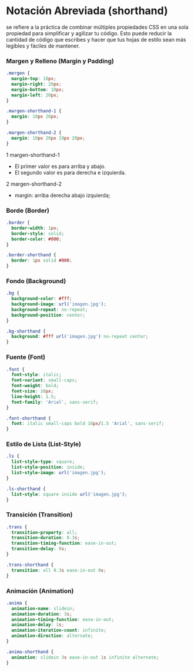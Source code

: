 # Notación Abreviada (shorthand)

se refiere a la práctica de combinar múltiples propiedades CSS en una sola propiedad para simplificar y agilizar tu código. Esto puede reducir la cantidad de código que escribes y hacer que tus hojas de estilo sean más legibles y fáciles de mantener.

### **Margen y Relleno (Margin y Padding)**

```css
.mergen {
  margin-top: 10px;
  margin-right: 20px;
  margin-bottom: 10px;
  margin-left: 20px;
}

.margen-shorthand-1 {
  margin: 10px 20px;
}

.margen-shorthand-2 {
  margin: 10px 20px 10px 20px;
}
```

1 margen-shorthand-1

- El primer valor es para arriba y abajo.
- El segundo valor es para derecha e izquierda.

2 margen-shorthand-2

- margin: arriba derecha abajo izquierda;

### **Borde (Border)**

```css
.border {
  border-width: 1px;
  border-style: solid;
  border-color: #000;
}

.border-shorthand {
  border: 1px solid #000;
}
```

### **Fondo (Background)**

```css
.bg {
  background-color: #fff;
  background-image: url('imagen.jpg');
  background-repeat: no-repeat;
  background-position: center;
}

.bg-shorthand {
  background: #fff url('imagen.jpg') no-repeat center;
}
```

### **Fuente (Font)**

```css
.font {
  font-style: italic;
  font-variant: small-caps;
  font-weight: bold;
  font-size: 16px;
  line-height: 1.5;
  font-family: 'Arial', sans-serif;
}

.font-shorthand {
  font: italic small-caps bold 16px/1.5 'Arial', sans-serif;
}
```

### **Estilo de Lista (List-Style)**

```css
.ls {
  list-style-type: square;
  list-style-position: inside;
  list-style-image: url('imagen.jpg');
}

.ls-shorthand {
  list-style: square inside url('imagen.jpg');
}
```

### **Transición (Transition)**

```css
.trans {
  transition-property: all;
  transition-duration: 0.3s;
  transition-timing-function: ease-in-out;
  transition-delay: 0s;
}

.trans-shorthand {
  transition: all 0.3s ease-in-out 0s;
}
```

### **Animación (Animation)**

```css
.anima {
  animation-name: slidein;
  animation-duration: 3s;
  animation-timing-function: ease-in-out;
  animation-delay: 1s;
  animation-iteration-count: infinite;
  animation-direction: alternate;
}

.anima-shorthand {
  animation: slidein 3s ease-in-out 1s infinite alternate;
}
```
